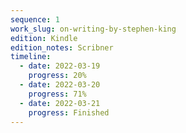 ```yaml
---
sequence: 1
work_slug: on-writing-by-stephen-king
edition: Kindle
edition_notes: Scribner
timeline:
  - date: 2022-03-19
    progress: 20%
  - date: 2022-03-20
    progress: 71%
  - date: 2022-03-21
    progress: Finished
---
```

